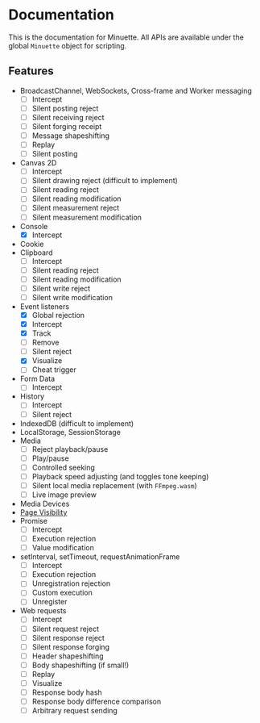 # Documentation
This is the documentation for Minuette. All APIs are available under the global `Minuette` object for scripting.

## Features
* BroadcastChannel, WebSockets, Cross-frame and Worker messaging
  - [ ] Intercept
  - [ ] Silent posting reject
  - [ ] Silent receiving reject
  - [ ] Silent forging receipt
  - [ ] Message shapeshifting
  - [ ] Replay
  - [ ] Silent posting
* Canvas 2D
  - [ ] Intercept
  - [ ] Silent drawing reject (difficult to implement)
  - [ ] Silent reading reject
  - [ ] Silent reading modification
  - [ ] Silent measurement reject
  - [ ] Silent measurement modification
* Console
  - [x] Intercept
* Cookie
* Clipboard
  - [ ] Intercept
  - [ ] Silent reading reject
  - [ ] Silent reading modification
  - [ ] Silent write reject
  - [ ] Silent write modification
* Event listeners
  - [x] Global rejection
  - [x] Intercept
  - [x] Track
  - [ ] Remove
  - [ ] Silent reject
  - [x] Visualize
  - [ ] Cheat trigger
* Form Data
  - [ ] Intercept
* History
  - [ ] Intercept
  - [ ] Silent reject
* IndexedDB (difficult to implement)
* LocalStorage, SessionStorage
* Media
  - [ ] Reject playback/pause
  - [ ] Play/pause
  - [ ] Controlled seeking
  - [ ] Playback speed adjusting (and toggles tone keeping)
  - [ ] Silent local media replacement (with `FFmpeg.wasm`)
  - [ ] Live image preview
* Media Devices
* [Page Visibility](visibility.md)
* Promise
  - [ ] Intercept
  - [ ] Execution rejection
  - [ ] Value modification
* setInterval, setTimeout, requestAnimationFrame
  - [ ] Intercept
  - [ ] Execution rejection
  - [ ] Unregistration rejection
  - [ ] Custom execution
  - [ ] Unregister
* Web requests
  - [ ] Intercept
  - [ ] Silent request reject
  - [ ] Silent response reject
  - [ ] Silent response forging
  - [ ] Header shapeshifting
  - [ ] Body shapeshifting (if small!)
  - [ ] Replay
  - [ ] Visualize
  - [ ] Response body hash
  - [ ] Response body difference comparison
  - [ ] Arbitrary request sending
